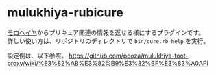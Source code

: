 # mulukhiya-rubicure

[モロヘイヤ](https://github.com/pooza/mulukhiya-toot-proxy/)からプリキュア関連の情報を返せる様にするプラグインです。  
詳しい使い方は、リポジトリのディレクトリで `bin/cure.rb help` を実行。

設定例は、以下参照。
https://github.com/pooza/mulukhiya-toot-proxy/wiki/%E3%82%AB%E3%82%B9%E3%82%BF%E3%83%A0API
